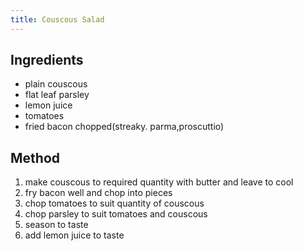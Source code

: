```yaml
---
title: Couscous Salad
---
```


## Ingredients

-   plain couscous
-   flat leaf parsley
-   lemon juice
-   tomatoes
-   fried bacon chopped(streaky. parma,proscuttio)

## Method

1.  make couscous to required quantity with butter and leave to cool
2.  fry bacon well and chop into pieces
3.  chop tomatoes to suit quantity of couscous
4.  chop parsley to suit tomatoes and couscous
5.  season to taste
6.  add lemon juice to taste
